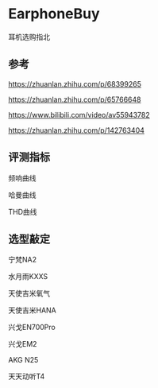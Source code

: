 # EarphoneBuy
耳机选购指北



## 参考

https://zhuanlan.zhihu.com/p/68399265

https://zhuanlan.zhihu.com/p/65766648

https://www.bilibili.com/video/av55943782

https://zhuanlan.zhihu.com/p/142763404



## 评测指标

频响曲线

哈曼曲线

THD曲线



## 选型敲定

宁梵NA2

水月雨KXXS

天使吉米氧气

天使吉米HANA

兴戈EN700Pro

兴戈EM2

AKG N25

天天动听T4

